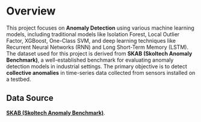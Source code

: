 # Overview

This project focuses on **Anomaly Detection** using various machine learning models, including traditional models like Isolation Forest, Local Outlier Factor, XGBoost, One-Class SVM, and deep learning techniques like Recurrent Neural Networks (RNN) and Long Short-Term Memory (LSTM). The dataset used for this project is derived from **SKAB (Skoltech Anomaly Benchmark)**, a well-established benchmark for evaluating anomaly detection models in industrial settings. The primary objective is to detect **collective anomalies** in time-series data collected from sensors installed on a testbed.

## Data Source

[**SKAB (Skoltech Anomaly Benchmark)**](https://github.com/waico/SKAB).
